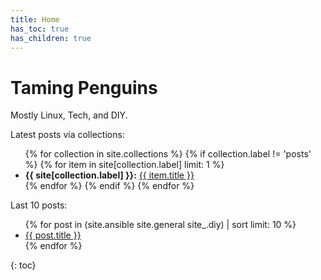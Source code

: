 ```yaml
---
title: Home
has_toc: true
has_children: true
---
```

# Taming Penguins

Mostly Linux, Tech, and DIY.

Latest posts via collections:
<ul>
{% for collection in site.collections %}
    {% if collection.label != 'posts' %}
        {% for item in site[collection.label] limit: 1 %}
            <li><strong>{{ site[collection.label] }}:</strong> <a href="{{ item.url }}">{{ item.title }}</a></li>
        {% endfor %}
    {% endif %}
{% endfor %}
</ul>

Last 10 posts:
<ul>
{% for post in (site.ansible site.general site_.diy) | sort limit: 10 %}
    <li><a href="{{ post.url }}">{{ post.title }}</a></li>
{% endfor %}
</ul>

{: toc}